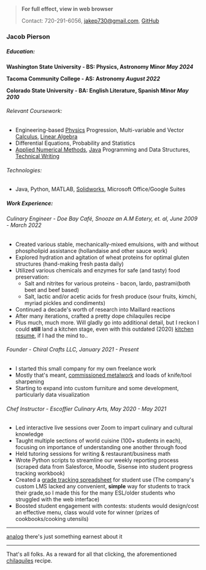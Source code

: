 > **For full effect, view in web browser**
>
> Contact: 720-291-6056, [jakep730@gmail.com](mailto:jakep730@gmail.com), [GitHub](https://github.com/awhooshingwind)

### Jacob Pierson

##### Education:

**Washington State University - BS: Physics, Astronomy Minor *May 2024*** 

**Tacoma Community College - AS: Astronomy *August 2022***

**Colorado State University - BA: English Literature, Spanish Minor *May 2010***
 
###### Relevant Coursework:
- Engineering-based 
<a href="https://awhooshingwind.github.io/projects/Lab4FreeBodyDiagrams.pdf" target="_blank">Physics</a> Progression, 
Multi-variable and Vector <a href="https://github.com/awhooshingwind/Math254" target="_blank">Calculus</a>, <a href="https://awhooshingwind.github.io/projects/jpierson_app1.pdf" target="_blank">Linear Algebra</a>
- Differential Equations, Probability and Statistics
- <a href ="https://github.com/awhooshingwind/ENGR240" target="_blank">Applied Numerical Methods</a>, 
<a href="https://github.com/awhooshingwind/DelightfulDeli" target="_blank">Java</a> Programming and Data Structures, <a href ="https://docs.google.com/document/d/1zslfxNiTz2kqxAz22RuVwdfqIuXCeBObVWSe8apfrdw/edit" target="_blank">Technical Writing</a>

######  Technologies:
- Java, Python, MATLAB, <a href="https://awhooshingwind.github.io/projects/chair_summary.pdf" target="_blank">Solidworks</a>, Microsoft Office/Google Suites 

##### Work Experience: 

###### Culinary Engineer - *Doe Bay Café, Snooze an A.M Eatery, et. al, June 2009 - March 2022*

- Created various stable, mechanically-mixed emulsions, with and without phospholipid assistance (hollandaise and other sauce work)
- Explored hydration and agitation of wheat proteins for optimal gluten structures (hand-making fresh pasta daily)
- Utilized various chemicals and enzymes for safe (and tasty) food preservation:
    - Salt and nitrites for various proteins - bacon, lardo, pastrami(both beet and beef based)
    - Salt, lactic and/or acetic acids for fresh produce (sour fruits, kimchi, myriad pickles and condiments)
- Continued a decade's worth of research into Maillard reactions
- After many iterations, crafted a pretty dope chilaquiles recipe
- Plus much, much more. Will gladly go into additional detail, but I reckon I could **still** land a kitchen stage, even with this outdated (2020) <a href="https://awhooshingwind.github.io/projects/JakeResume.pdf" target="_blank">kitchen resume</a>, if I had the mind to..
  
###### Founder - *Chiral Crafts LLC, January 2021 - Present*

- I started this small company for my own freelance work
- Mostly that's meant, <a href="https://awhooshingwind.github.io/metal.html" target="_blank">commissioned metalwork</a> and loads of knife/tool sharpening
- Starting to expand into custom furniture and some development, particularly data visualization  

###### Chef Instructor - *Escoffier Culinary Arts, May 2020 - May 2021*

- Led interactive live sessions over Zoom to impart culinary and cultural knowledge
- Taught multiple sections of world cuisine (100+ students in each), focusing on importance of understanding one another through food
- Held tutoring sessions for writing & restaurant/business math
- Wrote Python scripts to streamline our weekly reporting process (scraped data from Salesforce, Moodle, Sisense into student progress tracking workbook)
- Created a <a href="https://docs.google.com/spreadsheets/d/1DTIHyR0CUrAtPCjrw08osnoBhqA_n8aNh5CT9zqhMIU/edit?usp=sharing" target="_blank">grade tracking spreadsheet</a> for student use (The company's custom LMS lacked any convenient, **simple** way for students to track their grade,so I made this for the many ESL/older students who struggled with the web interface)
- Boosted student engagement with contests: students would design/cost an effective menu, class would vote for winner (prizes of cookbooks/cooking utensils)  

---

[analog](/analog.md) there's just something earnest about it  

--- 

 That's all folks. As a reward for all that clicking, the aforementioned <a href="https://awhooshingwind.github.io/projects/Chilaquiles.pdf" target="_blank">chilaquiles</a> recipe.